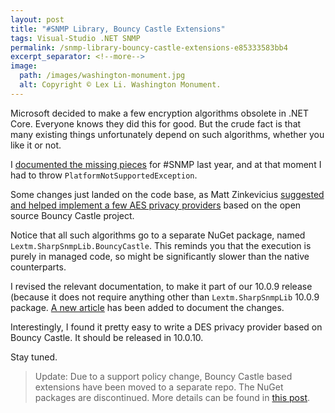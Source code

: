 ```yaml
---
layout: post
title: "#SNMP Library, Bouncy Castle Extensions"
tags: Visual-Studio .NET SNMP
permalink: /snmp-library-bouncy-castle-extensions-e85333583bb4
excerpt_separator: <!--more-->
image:
  path: /images/washington-monument.jpg
  alt: Copyright © Lex Li. Washington Monument.
---
```


Microsoft decided to make a few encryption algorithms obsolete in .NET Core. Everyone knows they did this for good. But the crude fact is that many existing things unfortunately depend on such algorithms, whether you like it or not.
<!--more-->

I [documented the missing pieces](/misery-around-platformnotsupportedexception-1b890c74a08a) for #SNMP last year, and at that moment I had to throw `PlatformNotSupportedException`.

Some changes just landed on the code base, as Matt Zinkevicius [suggested and helped implement a few AES privacy providers](https://github.com/lextudio/sharpsnmplib/pull/81) based on the open source Bouncy Castle project.

Notice that all such algorithms go to a separate NuGet package, named `Lextm.SharpSnmpLib.BouncyCastle`. This reminds you that the execution is purely in managed code, so might be significantly slower than the native counterparts.

I revised the relevant documentation, to make it part of our 10.0.9 release (because it does not require anything other than `Lextm.SharpSnmpLib` 10.0.9 package. [A new article](https://docs.sharpsnmp.com/tutorials/aes.html) has been added to document the changes.

Interestingly, I found it pretty easy to write a DES privacy provider based on Bouncy Castle. It should be released in 10.0.10.

Stay tuned.

> Update: Due to a support policy change, Bouncy Castle based extensions have been moved to a separate repo. The NuGet packages are discontinued. More details can be found in [this post](/snmp-library-11-0-and-above-96c31e9d11b8).
